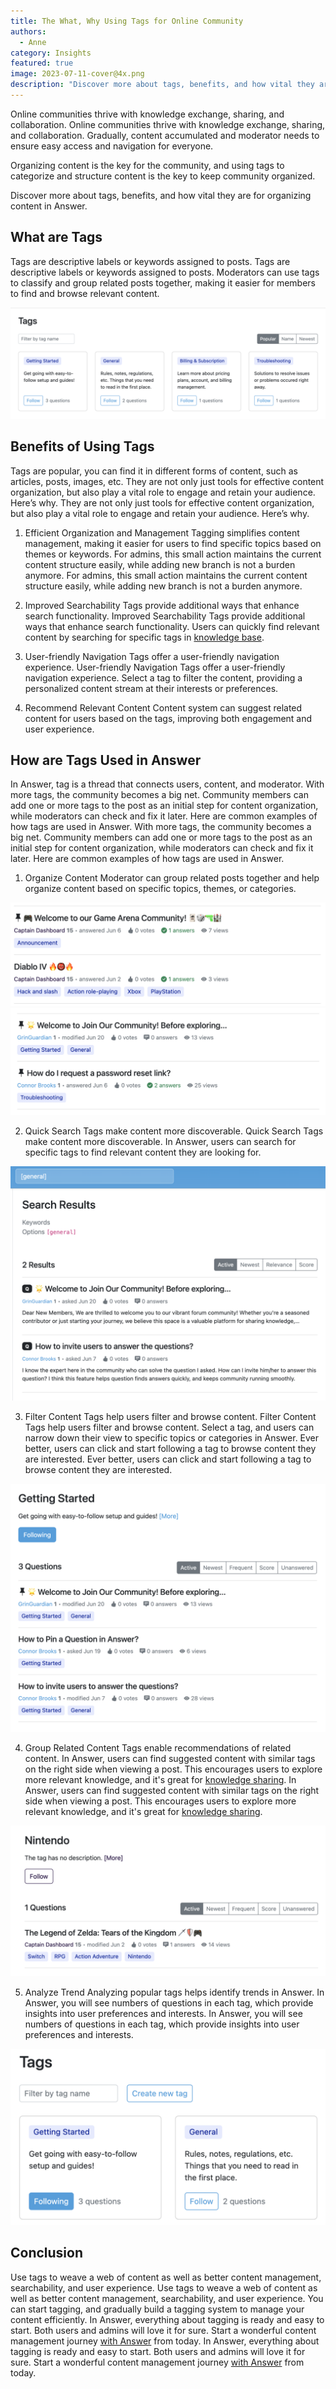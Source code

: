 ```yaml
---
title: The What, Why Using Tags for Online Community
authors:
  - Anne
category: Insights
featured: true
image: 2023-07-11-cover@4x.png
description: "Discover more about tags, benefits, and how vital they are for organizing content in online community."
---
```


Online communities thrive with knowledge exchange, sharing, and collaboration. Online communities thrive with knowledge exchange, sharing, and collaboration. Gradually, content accumulated and moderator needs to ensure easy access and navigation for everyone.

Organizing content is the key for the community, and using tags to categorize and structure content is the key to keep community organized.

Discover more about tags, benefits, and how vital they are for organizing content in Answer.

## What are Tags

Tags are descriptive labels or keywords assigned to posts. Tags are descriptive labels or keywords assigned to posts. Moderators can use tags to classify and group related posts together, making it easier for members to find and browse relevant content.

![Tags in Answer](Tags.png)

## Benefits of Using Tags

Tags are popular, you can find it in different forms of content, such as articles, posts, images, etc. They are not only just tools for effective content organization, but also play a vital role to engage and retain your audience. Here’s why. They are not only just tools for effective content organization, but also play a vital role to engage and retain your audience. Here’s why.

1. Efficient Organization and Management Tagging simplifies content management, making it easier for users to find specific topics based on themes or keywords. For admins, this small action maintains the current content structure easily, while adding new branch is not a burden anymore. For admins, this small action maintains the current content structure easily, while adding new branch is not a burden anymore.

2. Improved Searchability Tags provide additional ways that enhance search functionality. Improved Searchability Tags provide additional ways that enhance search functionality. Users can quickly find relevant content by searching for specific tags in [knowledge base](../2023-05-30-everything-you-need-to-know-about-knowledge-base/index.md).

3. User-friendly Navigation Tags offer a user-friendly navigation experience. User-friendly Navigation Tags offer a user-friendly navigation experience. Select a tag to filter the content, providing a personalized content stream at their interests or preferences.

4. Recommend Relevant Content Content system can suggest related content for users based on the tags, improving both engagement and user experience.

## How are Tags Used in Answer

In Answer, tag is a thread that connects users, content, and moderator. With more tags, the community becomes a big net. Community members can add one or more tags to the post as an initial step for content organization, while moderators can check and fix it later. Here are common examples of how tags are used in Answer. With more tags, the community becomes a big net. Community members can add one or more tags to the post as an initial step for content organization, while moderators can check and fix it later. Here are common examples of how tags are used in Answer.

1. Organize Content Moderator can group related posts together and help organize content based on specific topics, themes, or categories.

![Game Community Built with Answer](OrganizeContent1.png) [![Support Community Built with Answer](OrganizeContent2.png)](/blog/2023/07/05/how-to-build-a-help-center-with-your-users-and-answer)

2. Quick Search Tags make content more discoverable. Quick Search Tags make content more discoverable. In Answer, users can search for specific tags to find relevant content they are looking for.

![Quick Search](QuickSearch.png)

3. Filter Content Tags help users filter and browse content. Filter Content Tags help users filter and browse content. Select a tag, and users can narrow down their view to specific topics or categories in Answer. Ever better, users can click and start following a tag to browse content they are interested. Ever better, users can click and start following a tag to browse content they are interested.

![Filter Content](FilterContent.png)

4. Group Related Content Tags enable recommendations of related content. In Answer, users can find suggested content with similar tags on the right side when viewing a post. This encourages users to explore more relevant knowledge, and it's great for [knowledge sharing](../2023-06-20-how-to-improve-knowledge-sharing-with-answer/index.md). In Answer, users can find suggested content with similar tags on the right side when viewing a post. This encourages users to explore more relevant knowledge, and it's great for [knowledge sharing](../2023-06-20-how-to-improve-knowledge-sharing-with-answer/index.md).

![Group Related Content](GroupRelatedContent.png)

5. Analyze Trend Analyzing popular tags helps identify trends in Answer. In Answer, you will see numbers of questions in each tag, which provide insights into user preferences and interests. In Answer, you will see numbers of questions in each tag, which provide insights into user preferences and interests.

![Analyze Trends](AnalyzeTrends.png)

## Conclusion

Use tags to weave a web of content as well as better content management, searchability, and user experience. Use tags to weave a web of content as well as better content management, searchability, and user experience. You can start tagging, and gradually build a tagging system to manage your content efficiently. In Answer, everything about tagging is ready and easy to start. Both users and admins will love it for sure. Start a wonderful content management journey [with Answer](https://answer.apache.org/docs/installation) from today. In Answer, everything about tagging is ready and easy to start. Both users and admins will love it for sure. Start a wonderful content management journey [with Answer](https://answer.apache.org/docs/installation) from today.
